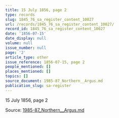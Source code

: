 ```yaml
---
title: 15 July 1856, page 2
type: records
slug: 1845_76_sa_register_content_10027
url: /records/1845_76_sa_register_content_10027/
record_id: 1845_76_sa_register_content_10027
date: '1856-07-15'
date_display: null
volume: null
issue_number: null
page: '2'
article_type: other
issue_reference: 1856-07-15, page 2
people_mentioned: []
places_mentioned: []
topics: []
source_document: 1985-87_Northern__Argus.md
publication_slug: sa-register
---
```


15 July 1856, page 2

Source: [1985-87_Northern__Argus.md](/downloads/markdown/1985-87_Northern__Argus.md)
